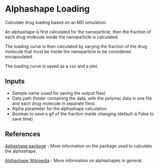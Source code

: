 # Alphashape Loading

Calculate drug loading based on an MD simulation.

An alphashape is first calculated for the nanoparticle, then the fraction of each drug molecule inside the nanoparticle is calculated.

The loading curve is then calculated by varying the fraction of the drug molecule that must be inside the nanoparticle to be considered encapsulated.

The loading curve is saved as a csv and a plot.

## Inputs
- Sample name (used for saving the output files)
- Data path (folder containing the data, with the polymer data in one file and each drug molecule in separate files)
- Alpha parameter for the alphashape calculation
- Boolean to save a gif of the fraction inside changing (default is False to save time)

## References
[Aphashape package](https://github.com/bellockk/alphashape) - More information on the package used to calculate the alphashape.

[Alphashape Wikipedia](https://en.wikipedia.org/wiki/Alpha_shape) - More information on alphashapes in general.